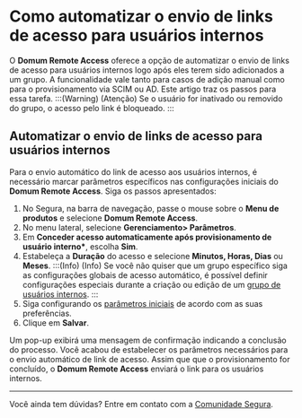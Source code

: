 # Como automatizar o envio de links de acesso para usuários internos

O **Domum Remote Access** oferece a opção de automatizar o envio de links de acesso para usuários internos logo após eles terem sido adicionados a um grupo. A funcionalidade vale tanto para casos de adição manual como para o provisionamento via SCIM ou AD. Este artigo traz os passos para essa tarefa.
:::(Warning) (Atenção)
Se o usuário for  inativado ou removido do grupo, o acesso pelo link é bloqueado.
:::

## Automatizar o envio de links de acesso para usuários internos 

Para o envio automático do link de acesso aos usuários internos, é necessário marcar parâmetros específicos nas configurações iniciais do **Domum Remote Access**. Siga os passos apresentados: 

1. No Segura, na barra de navegação, passe o mouse sobre o **Menu de produtos** e selecione **Domum Remote Access**.
2. No menu lateral, selecione **Gerenciamento> Parâmetros**.
3. Em **Conceder acesso automaticamente após provisionamento de usuário interno\***, escolha **Sim**.
4. Estabeleça a **Duração** do acesso e selecione **Minutos, Horas, Dias** ou **Meses**.
:::(Info) (Info)
Se você não quiser que um grupo específico siga as configurações globais de acesso automático, é possível definir configurações especiais durante a criação ou edição de um [grupo de usuários internos](/v4/docs/pt/domum-new-internal-users-group-form). 
:::
5. Siga configurando os [parâmetros iniciais](/v4/docs/pt/domum-how-to-set-the-parameters) de acordo com as suas preferências.
6. Clique em **Salvar**.

Um pop-up exibirá uma mensagem de confirmação indicando a conclusão do processo. Você acabou de estabelecer os parâmetros necessários para o envio automático de link de acesso. Assim que que o provisionamento for concluído, o **Domum Remote Access** enviará o link para os usuários internos.

---
Você ainda tem dúvidas? Entre em contato com a [Comunidade Segura](https://community.Segura.io/).